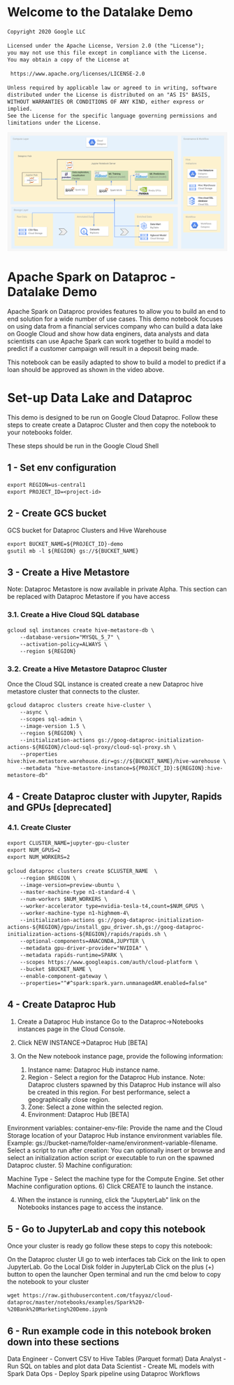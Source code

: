# Welcome to the Datalake Demo 

    Copyright 2020 Google LLC

    Licensed under the Apache License, Version 2.0 (the "License");
    you may not use this file except in compliance with the License.
    You may obtain a copy of the License at

     https://www.apache.org/licenses/LICENSE-2.0

    Unless required by applicable law or agreed to in writing, software
    distributed under the License is distributed on an "AS IS" BASIS,
    WITHOUT WARRANTIES OR CONDITIONS OF ANY KIND, either express or implied.
    See the License for the specific language governing permissions and
    limitations under the License.

![test](assets/Lake_architecture.png)



# Apache Spark on Dataproc - Datalake Demo

Apache Spark on Dataproc provides features to allow you to build an end to end solution for a wide number of use cases. This demo notebook focuses on using data from a financial services company who can build a data lake on Google Cloud and show how data enginers, data analysts and data scientists can use Apache Spark can work together to build a model to predict if a customer campaign will result in a deposit being made.

This notebook can be easily adapted to show to build a model to predict if a loan should be approved as shown in the video above.

# Set-up Data Lake and Dataproc
This demo is designed to be run on Google Cloud Dataproc. Follow these steps to create create a Dataproc Cluster and then copy the notebook to your notebooks folder.

These steps should be run in the Google Cloud Shell

## 1 - Set env configuration
```
export REGION=us-central1
export PROJECT_ID=<project-id>
```
## 2 - Create GCS bucket
GCS bucket for Dataproc Clusters and Hive Warehouse
```
export BUCKET_NAME=${PROJECT_ID}-demo
gsutil mb -l ${REGION} gs://${BUCKET_NAME}
```
## 3 - Create a Hive Metastore
Note: Dataproc Metastore is now available in private Alpha. This section can be replaced with Dataproc Metastore if you have access

### 3.1. Create a Hive Cloud SQL database
```
gcloud sql instances create hive-metastore-db \
    --database-version="MYSQL_5_7" \
    --activation-policy=ALWAYS \
    --region ${REGION}
```
### 3.2. Create a Hive Metastore Dataproc Cluster
Once the Cloud SQL instance is created create a new Dataproc hive metastore cluster that connects to the cluster.
```
gcloud dataproc clusters create hive-cluster \
    --async \
    --scopes sql-admin \
    --image-version 1.5 \
    --region ${REGION} \
    --initialization-actions gs://goog-dataproc-initialization-actions-${REGION}/cloud-sql-proxy/cloud-sql-proxy.sh \
    --properties hive:hive.metastore.warehouse.dir=gs://${BUCKET_NAME}/hive-warehouse \
    --metadata "hive-metastore-instance=${PROJECT_ID}:${REGION}:hive-metastore-db"
```
## 4 - Create Dataproc cluster with Jupyter, Rapids and GPUs [deprecated]
### 4.1. Create Cluster
```
export CLUSTER_NAME=jupyter-gpu-cluster
export NUM_GPUS=2
export NUM_WORKERS=2

gcloud dataproc clusters create $CLUSTER_NAME  \
    --region $REGION \
    --image-version=preview-ubuntu \
    --master-machine-type n1-standard-4 \
    --num-workers $NUM_WORKERS \
    --worker-accelerator type=nvidia-tesla-t4,count=$NUM_GPUS \
    --worker-machine-type n1-highmem-4\
    --initialization-actions gs://goog-dataproc-initialization-actions-${REGION}/gpu/install_gpu_driver.sh,gs://goog-dataproc-initialization-actions-${REGION}/rapids/rapids.sh \
    --optional-components=ANACONDA,JUPYTER \
    --metadata gpu-driver-provider="NVIDIA" \
    --metadata rapids-runtime=SPARK \
    --scopes https://www.googleapis.com/auth/cloud-platform \
    --bucket $BUCKET_NAME \
    --enable-component-gateway \
    --properties="^#^spark:spark.yarn.unmanagedAM.enabled=false"
```

## 4 - Create Dataproc Hub 

1) Create a Dataproc Hub instance
Go to the Dataproc→Notebooks instances page in the Cloud Console.

2) Click NEW INSTANCE→Dataproc Hub [BETA]

3) On the New notebook instance page, provide the following information:

    1) Instance name: Dataproc Hub instance name.
    2) Region - Select a region for the Dataproc Hub instance. Note: Dataproc clusters spawned by this Dataproc Hub instance will also be created in this region.
    For best performance, select a geographically close region.
    3) Zone: Select a zone within the selected region.
    4) Environment: Dataproc Hub [BETA]

Environment variables:
container-env-file: Provide the name and the Cloud Storage location of your Dataproc Hub instance environment variables file.
Example:
gs://bucket-name/folder-name/environment-variable-filename.
Select a script to run after creation: You can optionally insert or browse and select an initialization action script or executable to run on the spawned Dataproc cluster.
    5) Machine configuration:

Machine Type - Select the machine type for the Compute Engine.
Set other Machine configuration options.
    6) Click CREATE to launch the instance.

4) When the instance is running, click the "JupyterLab" link on the Notebooks instances page to access the instance.




## 5 - Go to JupyterLab and copy this notebook
Once your cluster is ready go follow these steps to copy this notebook:

On the Dataproc cluster UI go to web interfaces tab
Cick on the link to open JupyterLab.
Go the Local Disk folder in JupyterLab
Click on the plus (+) button to open the launcher
Open terminal and run the cmd below to copy the notebook to your cluster
```
wget https://raw.githubusercontent.com/tfayyaz/cloud-dataproc/master/notebooks/examples/Spark%20-%20Bank%20Marketing%20Demo.ipynb 
```
## 6 - Run example code in this notebook broken down into these sections
Data Engineer - Convert CSV to Hive Tables (Parquet format)
Data Analyst - Run SQL on tables and plot data
Data Scientist - Create ML models with Spark
Data Ops - Deploy Spark pipeline using Dataproc Workflows
